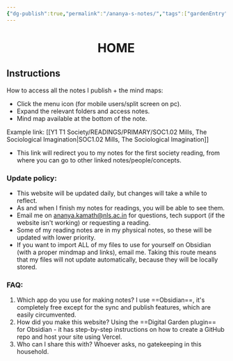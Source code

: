 ```yaml
---
{"dg-publish":true,"permalink":"/ananya-s-notes/","tags":["gardenEntry"]}
---
```




<center><h1>HOME</h1></center>
<h2>Instructions</h2>
How to access all the notes I publish + the mind maps:

- Click the menu icon (for mobile users/split screen on pc).
- Expand the relevant folders and access notes.
- Mind map available at the bottom of the note.

Example link: [[Y1 T1 Society/READINGS/PRIMARY/SOC1.02 Mills, The Sociological Imagination\|SOC1.02 Mills, The Sociological Imagination]]
- This link will redirect you to my notes for the first society reading, from where you can go to other linked notes/people/concepts.

<h3>Update policy: </h3>

- This website will be updated daily, but changes will take a while to reflect.
- As and when I finish my notes for readings, you will be able to see them.
- Email me on ananya.kamath@nls.ac.in for questions, tech support (if the website isn't working) or requesting a reading. 
- Some of my reading notes are in my physical notes, so these will be updated with lower priority.
- If you want to import ALL of my files to use for yourself on Obsidian (with a proper mindmap and links), email me. Taking this route means that my files will not update automatically, because they will be locally stored.

<h3>FAQ: </h3>

1. Which app do you use for making notes?
	I use ==Obsidian==, it's completely free except for the sync and publish features, which are easily circumvented.
2. How did you make this website?
	Using the ==Digital Garden plugin== for Obsidian - it has step-by-step instructions on how to create a GitHub repo and host your site using Vercel.
3. Who can I share this with?
	Whoever asks, no gatekeeping in this household. 


